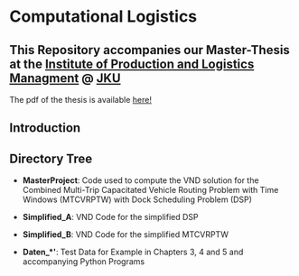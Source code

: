 # Computational Logistics

## This Repository accompanies our Master-Thesis at the [Institute of Production and Logistics Managment](https://www.jku.at/en/institute-of-production-and-logistics-management/) @ [JKU](http://www.jku.at)

The pdf of the thesis is available [here!](http://google.com)

## Introduction

## Directory Tree

* **MasterProject**: Code used to compute the VND solution for the Combined Multi-Trip Capacitated Vehicle Routing Problem with Time Windows (MTCVRPTW) with Dock Scheduling Problem (DSP)

* **Simplified_A**:  VND Code for the simplified DSP

* **Simplified_B**:  VND Code for the simplified MTCVRPTW

* **Daten_*'**:  Test Data for Example in Chapters 3, 4 and 5 and accompanying Python Programs 

